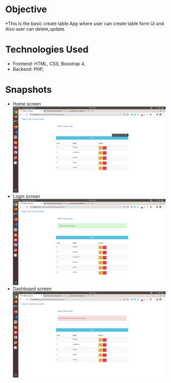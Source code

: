 # Objective
*This is the basic create table App where user can create table form Ui and Also user can delete,update.

# Technologies Used
* Frontend: HTML, CSS, Boostrap 4,
* Backend: PHP,

# Snapshots
* Home screen
![HOME SCREEN](snapshots/home.png)
* Login screen
![LOGIN SCREEN](snapshots/success.png)
* Dashboard screen
![YOUR DASHBOARD SCREEN](snapshots/error.png)